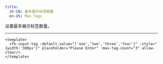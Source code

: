 ```yaml
title:
  zh-CN: 最多展示标签数量
  en-US: Max Tags
```


设置最多展示标签数量。

---


```vue { "component": true } 
<template>
  <fk-input-tag :default-value="['one','two','three','four']" :style="{width:'380px'}" placeholder="Please Enter" :max-tag-count="3" allow-clear/>
</template>
```
